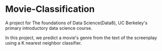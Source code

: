 # Movie-Classification

A project for The foundations of Data Science(Data8), UC Berkeley's primary introductory data science course.

In this project, we predict a movie's genre from the text of the screenplay using a K nearest neighbor classifier.
